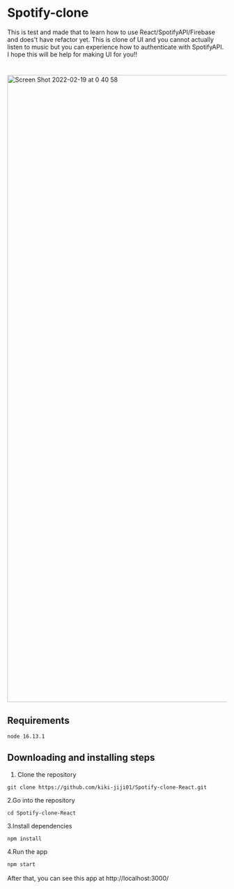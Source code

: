# Spotify-clone
This is test and made that to learn how to use React/SpotifyAPI/Firebase and does't have refactor yet. 
This is clone of UI and you cannot actually listen to music but you can experience how to authenticate with SpotifyAPI.
I hope this will be help for making UI for you!!

# 
<img width="1440" alt="Screen Shot 2022-02-19 at 0 40 58" src="https://user-images.githubusercontent.com/77915080/154714491-bfff66ac-755e-4da8-b0ce-fc097dbb15bb.png">



## Requirements

```
node 16.13.1

```


## Downloading and installing steps

1. Clone the repository

```
git clone https://github.com/kiki-jiji01/Spotify-clone-React.git
```
2.Go into the repository
```
cd Spotify-clone-React
```

3.Install dependencies
```
npm install
```

4.Run the app

```
npm start
```

After that, you can see this app  at http://localhost:3000/　　　
